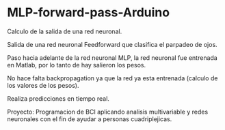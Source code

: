 # MLP-forward-pass-Arduino
Calculo de la salida de una red neuronal.

Salida de una red neuronal Feedforward que clasifica el parpadeo de ojos.

Paso hacia adelante de la red neuronal MLP, la red neuronal fue entrenada en Matlab, por lo tanto de hay salieron los pesos.

No hace falta backpropagation ya que la red ya esta entrenada (calculo de los valores de los pesos).

Realiza predicciones en tiempo real.

Proyecto: Programacion de BCI aplicando analisis multivariable y redes neuronales con el fin de ayudar a personas cuadriplejicas.
